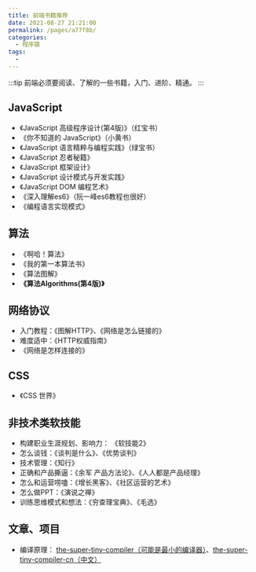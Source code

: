 ```yaml
---
title: 前端书籍推荐
date: 2021-08-27 21:21:00
permalink: /pages/a77f8b/
categories:
  - 程序猿
tags:
  - 
---
```

:::tip
前端必须要阅读、了解的一些书籍，入门、进阶、精通。
:::

<!-- more -->

## JavaScript

- 《JavaScript 高级程序设计(第4版)》（红宝书）
- 《你不知道的 JavaScript》（小黄书）
- 《JavaScript 语言精粹与编程实践》（绿宝书）
- 《JavaScript 忍者秘籍》
- 《JavaScript 框架设计》
- 《JavaScript 设计模式与开发实践》
- 《JavaScript DOM 编程艺术》
- 《深入理解es6》（阮一峰es6教程也很好）
- 《编程语言实现模式》

## 算法

- 《啊哈！算法》
- 《我的第一本算法书》
- 《算法图解》
- **《算法Algorithms(第4版)》**

## 网络协议

- 入门教程：《图解HTTP》、《网络是怎么链接的》
- 难度适中：《HTTP权威指南》
- 《网络是怎样连接的》

## CSS

- 《CSS 世界》

## 非技术类软技能

- 构建职业生涯规划、影响力： 《软技能2》
- 怎么谈钱：《谈判是什么》、《优势谈判》
- 技术管理：《知行》
- 正确和产品撕逼：《余军 产品方法论》、《人人都是产品经理》
- 怎么和运营唠嗑：《增长黑客》、《社区运营的艺术》
- 怎么做PPT：《演说之禅》
- 训练思维模式和想法：《穷查理宝典》、《毛选》

## 文章、项目

- 编译原理： [the-super-tiny-compiler（可能是最小的编译器）](https://github.com/jamiebuilds/the-super-tiny-compiler)、[the-super-tiny-compiler-cn（中文）](https://github.com/starkwang/the-super-tiny-compiler-cn)
